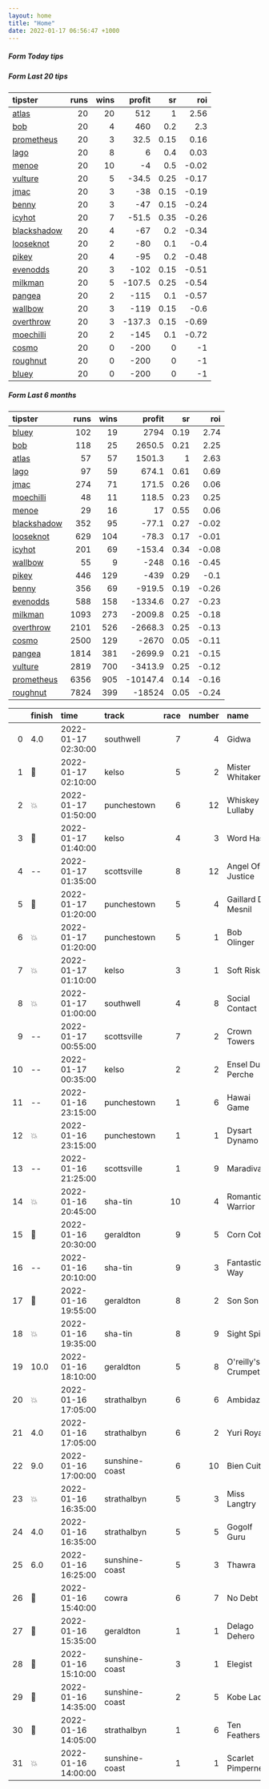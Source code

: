 ```yaml
---   
layout: home  
title: "Home"   
date: 2022-01-17 06:56:47 +1000  
---   
```



##### Form Today tips   

##### Form Last 20 tips   

| tipster                                                         |   runs |   wins |   profit |   sr |   roi |
|:----------------------------------------------------------------|-------:|-------:|---------:|-----:|------:|
| [atlas](https://mrwayneo.github.io/tips/atlas.html)             |     20 |     20 |    512   | 1    |  2.56 |
| [bob](https://mrwayneo.github.io/tips/bob.html)                 |     20 |      4 |    460   | 0.2  |  2.3  |
| [prometheus](https://mrwayneo.github.io/tips/prometheus.html)   |     20 |      3 |     32.5 | 0.15 |  0.16 |
| [lago](https://mrwayneo.github.io/tips/lago.html)               |     20 |      8 |      6   | 0.4  |  0.03 |
| [menoe](https://mrwayneo.github.io/tips/menoe.html)             |     20 |     10 |     -4   | 0.5  | -0.02 |
| [vulture](https://mrwayneo.github.io/tips/vulture.html)         |     20 |      5 |    -34.5 | 0.25 | -0.17 |
| [jmac](https://mrwayneo.github.io/tips/jmac.html)               |     20 |      3 |    -38   | 0.15 | -0.19 |
| [benny](https://mrwayneo.github.io/tips/benny.html)             |     20 |      3 |    -47   | 0.15 | -0.24 |
| [icyhot](https://mrwayneo.github.io/tips/icyhot.html)           |     20 |      7 |    -51.5 | 0.35 | -0.26 |
| [blackshadow](https://mrwayneo.github.io/tips/blackshadow.html) |     20 |      4 |    -67   | 0.2  | -0.34 |
| [looseknot](https://mrwayneo.github.io/tips/looseknot.html)     |     20 |      2 |    -80   | 0.1  | -0.4  |
| [pikey](https://mrwayneo.github.io/tips/pikey.html)             |     20 |      4 |    -95   | 0.2  | -0.48 |
| [evenodds](https://mrwayneo.github.io/tips/evenodds.html)       |     20 |      3 |   -102   | 0.15 | -0.51 |
| [milkman](https://mrwayneo.github.io/tips/milkman.html)         |     20 |      5 |   -107.5 | 0.25 | -0.54 |
| [pangea](https://mrwayneo.github.io/tips/pangea.html)           |     20 |      2 |   -115   | 0.1  | -0.57 |
| [wallbow](https://mrwayneo.github.io/tips/wallbow.html)         |     20 |      3 |   -119   | 0.15 | -0.6  |
| [overthrow](https://mrwayneo.github.io/tips/overthrow.html)     |     20 |      3 |   -137.3 | 0.15 | -0.69 |
| [moechilli](https://mrwayneo.github.io/tips/moechilli.html)     |     20 |      2 |   -145   | 0.1  | -0.72 |
| [cosmo](https://mrwayneo.github.io/tips/cosmo.html)             |     20 |      0 |   -200   | 0    | -1    |
| [roughnut](https://mrwayneo.github.io/tips/roughnut.html)       |     20 |      0 |   -200   | 0    | -1    |
| [bluey](https://mrwayneo.github.io/tips/bluey.html)             |     20 |      0 |   -200   | 0    | -1    |

##### Form Last 6 months   

| tipster                                                         |   runs |   wins |   profit |   sr |   roi |
|:----------------------------------------------------------------|-------:|-------:|---------:|-----:|------:|
| [bluey](https://mrwayneo.github.io/tips/bluey.html)             |    102 |     19 |   2794   | 0.19 |  2.74 |
| [bob](https://mrwayneo.github.io/tips/bob.html)                 |    118 |     25 |   2650.5 | 0.21 |  2.25 |
| [atlas](https://mrwayneo.github.io/tips/atlas.html)             |     57 |     57 |   1501.3 | 1    |  2.63 |
| [lago](https://mrwayneo.github.io/tips/lago.html)               |     97 |     59 |    674.1 | 0.61 |  0.69 |
| [jmac](https://mrwayneo.github.io/tips/jmac.html)               |    274 |     71 |    171.5 | 0.26 |  0.06 |
| [moechilli](https://mrwayneo.github.io/tips/moechilli.html)     |     48 |     11 |    118.5 | 0.23 |  0.25 |
| [menoe](https://mrwayneo.github.io/tips/menoe.html)             |     29 |     16 |     17   | 0.55 |  0.06 |
| [blackshadow](https://mrwayneo.github.io/tips/blackshadow.html) |    352 |     95 |    -77.1 | 0.27 | -0.02 |
| [looseknot](https://mrwayneo.github.io/tips/looseknot.html)     |    629 |    104 |    -78.3 | 0.17 | -0.01 |
| [icyhot](https://mrwayneo.github.io/tips/icyhot.html)           |    201 |     69 |   -153.4 | 0.34 | -0.08 |
| [wallbow](https://mrwayneo.github.io/tips/wallbow.html)         |     55 |      9 |   -248   | 0.16 | -0.45 |
| [pikey](https://mrwayneo.github.io/tips/pikey.html)             |    446 |    129 |   -439   | 0.29 | -0.1  |
| [benny](https://mrwayneo.github.io/tips/benny.html)             |    356 |     69 |   -919.5 | 0.19 | -0.26 |
| [evenodds](https://mrwayneo.github.io/tips/evenodds.html)       |    588 |    158 |  -1334.6 | 0.27 | -0.23 |
| [milkman](https://mrwayneo.github.io/tips/milkman.html)         |   1093 |    273 |  -2009.8 | 0.25 | -0.18 |
| [overthrow](https://mrwayneo.github.io/tips/overthrow.html)     |   2101 |    526 |  -2668.3 | 0.25 | -0.13 |
| [cosmo](https://mrwayneo.github.io/tips/cosmo.html)             |   2500 |    129 |  -2670   | 0.05 | -0.11 |
| [pangea](https://mrwayneo.github.io/tips/pangea.html)           |   1814 |    381 |  -2699.9 | 0.21 | -0.15 |
| [vulture](https://mrwayneo.github.io/tips/vulture.html)         |   2819 |    700 |  -3413.9 | 0.25 | -0.12 |
| [prometheus](https://mrwayneo.github.io/tips/prometheus.html)   |   6356 |    905 | -10147.4 | 0.14 | -0.16 |
| [roughnut](https://mrwayneo.github.io/tips/roughnut.html)       |   7824 |    399 | -18524   | 0.05 | -0.24 |

|    | finish            | time                | track          |   race |   number | name               |   odds | tipster             |
|---:|:------------------|:--------------------|:---------------|-------:|---------:|:-------------------|-------:|:--------------------|
|  0 | 4.0               | 2022-01-17 02:30:00 | southwell      |      7 |        4 | Gidwa              |   8.5  | looseknot           |
|  1 | :3rd_place_medal: | 2022-01-17 02:10:00 | kelso          |      5 |        2 | Mister Whitaker    |   2.7  | overthrow           |
|  2 | :boom:            | 2022-01-17 01:50:00 | punchestown    |      6 |       12 | Whiskey Lullaby    |   3.2  | overthrow           |
|  3 | :3rd_place_medal: | 2022-01-17 01:40:00 | kelso          |      4 |        3 | Word Has It        |   3.2  | overthrow           |
|  4 | --                | 2022-01-17 01:35:00 | scottsville    |      8 |       12 | Angel Of Justice   |   0    | milkman             |
|  5 | :3rd_place_medal: | 2022-01-17 01:20:00 | punchestown    |      5 |        4 | Gaillard Du Mesnil |   5.5  | pangea,blackshadow  |
|  6 | :boom:            | 2022-01-17 01:20:00 | punchestown    |      5 |        1 | Bob Olinger        |   1.45 | milkman             |
|  7 | :boom:            | 2022-01-17 01:10:00 | kelso          |      3 |        1 | Soft Risk          |   1.7  | milkman             |
|  8 | :boom:            | 2022-01-17 01:00:00 | southwell      |      4 |        8 | Social Contact     |   2.6  | vulture             |
|  9 | --                | 2022-01-17 00:55:00 | scottsville    |      7 |        2 | Crown Towers       |   0    | pangea              |
| 10 | --                | 2022-01-17 00:35:00 | kelso          |      2 |        2 | Ensel Du Perche    |   6    | looseknot           |
| 11 | --                | 2022-01-16 23:15:00 | punchestown    |      1 |        6 | Hawai Game         |   5.5  | vulture             |
| 12 | :boom:            | 2022-01-16 23:15:00 | punchestown    |      1 |        1 | Dysart Dynamo      |   1.5  | overthrow,lago      |
| 13 | --                | 2022-01-16 21:25:00 | scottsville    |      1 |        9 | Maradiva           |   0    | vulture             |
| 14 | :boom:            | 2022-01-16 20:45:00 | sha-tin        |     10 |        4 | Romantic Warrior   |   0    | milkman             |
| 15 | :2nd_place_medal: | 2022-01-16 20:30:00 | geraldton      |      9 |        5 | Corn Cob           |   1.95 | milkman             |
| 16 | --                | 2022-01-16 20:10:00 | sha-tin        |      9 |        3 | Fantastic Way      |   0    | icyhot              |
| 17 | :2nd_place_medal: | 2022-01-16 19:55:00 | geraldton      |      8 |        2 | Son Son            |   1.8  | vulture,blackshadow |
| 18 | :boom:            | 2022-01-16 19:35:00 | sha-tin        |      8 |        9 | Sight Spirit       |   1.9  | vulture,milkman     |
| 19 | 10.0              | 2022-01-16 18:10:00 | geraldton      |      5 |        8 | O'reilly's Crumpet |  31    | cosmo,bluey         |
| 20 | :boom:            | 2022-01-16 17:05:00 | strathalbyn    |      6 |        6 | Ambidazzle         |   5    | pangea              |
| 21 | 4.0               | 2022-01-16 17:05:00 | strathalbyn    |      6 |        2 | Yuri Royale        |   2.1  | icyhot              |
| 22 | 9.0               | 2022-01-16 17:00:00 | sunshine-coast |      6 |       10 | Bien Cuit          |   6    | overthrow           |
| 23 | :boom:            | 2022-01-16 16:35:00 | strathalbyn    |      5 |        3 | Miss Langtry       |   3    | vulture             |
| 24 | 4.0               | 2022-01-16 16:35:00 | strathalbyn    |      5 |        5 | Gogolf Guru        |   9    | moechilli           |
| 25 | 6.0               | 2022-01-16 16:25:00 | sunshine-coast |      5 |        3 | Thawra             |   5.5  | benny,pangea        |
| 26 | :3rd_place_medal: | 2022-01-16 15:40:00 | cowra          |      6 |        7 | No Debt            |   2.6  | vulture             |
| 27 | :2nd_place_medal: | 2022-01-16 15:35:00 | geraldton      |      1 |        1 | Delago Dehero      |   4.4  | pangea              |
| 28 | :2nd_place_medal: | 2022-01-16 15:10:00 | sunshine-coast |      3 |        1 | Elegist            |   3    | pangea              |
| 29 | :3rd_place_medal: | 2022-01-16 14:35:00 | sunshine-coast |      2 |        5 | Kobe Lad           |   4.5  | overthrow           |
| 30 | :3rd_place_medal: | 2022-01-16 14:05:00 | strathalbyn    |      1 |        6 | Ten Feathers       |   5.5  | looseknot           |
| 31 | :boom:            | 2022-01-16 14:00:00 | sunshine-coast |      1 |        1 | Scarlet Pimpernel  |   1.85 | overthrow           |